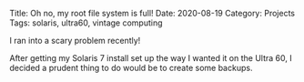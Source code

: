 Title: Oh no, my root file system is full!
Date: 2020-08-19
Category: Projects
Tags: solaris, ultra60, vintage computing

I ran into a scary problem recently!

After getting my Solaris 7 install set up the way I wanted it on the Ultra 60, I decided a prudent thing to do would be to create some backups.